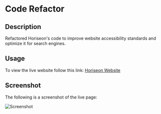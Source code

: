 # Code Refactor

## Description
Refactored Horiseon's code to improve website accessibility standards and optimize it for search engines. 

## Usage
To view the live website follow this link: [Horiseon Website](https://luminescify.github.io/code_refactor/)

## Screenshot
The following is a screenshot of the live page:

![Screenshot](./assets/images/horiseon-coderefactor-websitescreenshot.png)